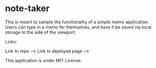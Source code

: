 # note-taker

This is meant to sample the functionality of a simple memo application. Users can type in a memo for themselves, and have it be saved via local storage to the side of the viewport. 

Links: 

Link to repo --> 
Link to deployed page -->


This application is under MIT License. 
